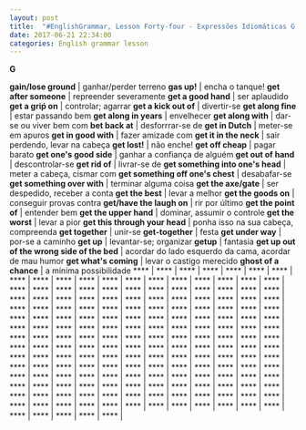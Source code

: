 ```yaml
---
layout: post
title:  "#EnglishGrammar, Lesson Forty-four - Expressões Idiomáticas G, H, l"
date: 2017-06-21 22:34:00
categories: English grammar lesson
---
```



**G**

**gain/lose ground** | ganhar/perder terreno
**gas up!** | encha o tanque!
**get after someone** | repreender severamente
**get a good hand** | ser aplaudido
**get a griṕ on** | controlar; agarrar
**get a kick out of** | divertir-se
**get along fine** | estar passando bem
**get along in years** | envelhecer
**get along with** | dar-se ou viver bem com
**bet back at** | desforrrar-se de
**get in Dutch** | meter-se em apuros
**get in good with** | fazer amizade com
**get it in the neck** | sair perdendo, levar na cabeça
**get lost!** | não enche!
**get off cheap** | pagar barato
**get one's good side** | ganhar a confiança de alguém
**get out of hand** | descontrolar-se
**get rid of** | livrar-se de 
**get something into one's head** | meter a cabeça, cismar com
**get something off one's chest** | desabafar-se
**get something over with** | terminar alguma coisa
**get the axe/gate** | ser despedido, receber a conta
**get the best** | levar a melhor
**get the goods on** | conseguir provas contra
**get/have the laugh on** | rir por último
**get the point of** | entender bem
**get the upper hand** | dominar, assumir o controle
**get the worst** | levar a pior
**get this through your head** | ponha isso na sua cabeça, compreenda
**get together** | unir-se
**get-together** | festa
**get under way** | por-se a caminho
**get up** | levantar-se; organizar
**getup** | fantasia
**get up out of the wrong side of the bed** | acordar do lado esquerdo da cama, acordar de mau humor
**get what's coming** | levar o castigo merecido
**ghost of a chance** | a mínima possibilidade
**** | 
**** | 
**** | 
**** | 
**** | 
**** | 
**** | 
**** | 
**** | 
**** | 
**** | 
**** | 
**** | 
**** | 
**** | 
**** | 
**** | 
**** | 
**** | 
**** | 
**** | 
**** | 
**** | 
**** | 
**** | 
**** | 
**** | 
**** | 
**** | 
**** | 
**** | 
**** | 
**** | 
**** | 
**** | 
**** | 
**** | 
**** | 
**** | 
**** | 
**** | 
**** | 
**** | 
**** | 
**** | 
**** | 
**** | 
**** | 
**** | 
**** | 
**** | 
**** | 
**** | 
**** | 
**** | 
**** | 
**** | 
**** | 
**** | 
**** | 
**** | 
**** | 
**** | 
**** | 
**** | 
**** | 
**** | 
**** | 
**** | 
**** | 
**** | 
**** | 
**** | 
**** | 
**** | 
**** | 
**** | 
**** | 
**** | 
**** | 
**** | 
**** | 
**** | 
**** | 
**** | 
**** | 
**** | 
**** | 
**** | 
**** | 
**** | 
**** | 
**** | 
**** | 
**** | 
**** | 
**** | 
**** | 
**** | 
**** | 
**** | 
**** | 
**** | 
**** | 
**** | 
**** | 
**** | 
**** | 
**** | 
**** | 
**** | 
**** | 
**** | 
**** | 
**** | 
**** | 
**** | 
**** | 
**** | 
**** | 
**** | 
**** | 
**** | 
**** | 
**** | 
**** | 
**** | 
**** | 
**** | 
**** | 
**** | 
**** | 
**** | 
**** | 
**** | 
**** | 
**** | 
**** | 
**** | 
**** | 
**** | 
**** | 
**** | 
**** | 
**** | 
**** | 
**** | 
**** | 
**** | 
**** | 
**** | 
**** | 
**** | 
**** | 
**** | 
**** | 
**** | 
**** | 
**** | 
**** | 
**** | 
**** | 
**** | 
**** | 
**** | 
**** | 
**** | 
**** | 
**** | 
**** | 
**** | 
**** | 
**** | 
**** | 
**** | 
**** | 
**** | 
**** | 
**** | 
**** | 